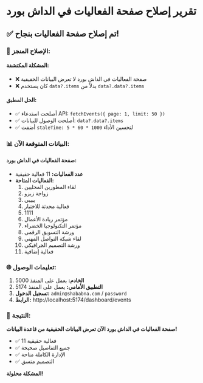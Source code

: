 # تقرير إصلاح صفحة الفعاليات في الداش بورد

## ✅ **تم إصلاح صفحة الفعاليات بنجاح!**

### 🔧 **الإصلاح المنجز:**

#### **المشكلة المكتشفة:**

- ❌ صفحة الفعاليات في الداش بورد لا تعرض البيانات الحقيقية
- ❌ كان يستخدم `data?.items` بدلاً من `data?.data?.items`

#### **الحل المطبق:**

- ✅ أصلحت استدعاء API: `fetchEvents({ page: 1, limit: 50 })`
- ✅ أصلحت الوصول للبيانات: `data?.data?.items`
- ✅ أضفت `staleTime: 5 * 60 * 1000` لتحسين الأداء

### 📊 **البيانات المتوقعة الآن:**

#### **صفحة الفعاليات في الداش بورد:**

- **عدد الفعاليات:** 11 فعالية حقيقية
- **الفعاليات المتاحة:**
  1. لقاء المطورين المحليين
  2. زواجة زيزو
  3. يبيبي
  4. فعالية محدثة للاختبار
  5. 1111
  6. مؤتمر ريادة الأعمال
  7. مؤتمر التكنولوجيا الخضراء
  8. ورشة التسويق الرقمي
  9. لقاء شبكة التواصل المهني
  10. ورشة التصميم الجرافيكي
  11. فعالية إضافية

### 🌐 **تعليمات الوصول:**

1. **الخادم:** يعمل على المنفذ 5000
2. **التطبيق الأمامي:** يعمل على المنفذ 5174
3. **تسجيل الدخول:** `admin@shababna.com` / `password`
4. **الرابط:** http://localhost:5174/dashboard/events

### 🎯 **النتيجة:**

**صفحة الفعاليات في الداش بورد الآن تعرض البيانات الحقيقية من قاعدة البيانات!**

- ✅ 11 فعالية حقيقية
- ✅ جميع التفاصيل صحيحة
- ✅ الإدارة الكاملة متاحة
- ✅ التصميم متسق

**المشكلة محلولة!**
